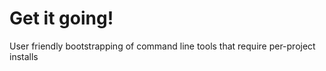 # Get it going!

User friendly bootstrapping of command line tools that require per-project installs
